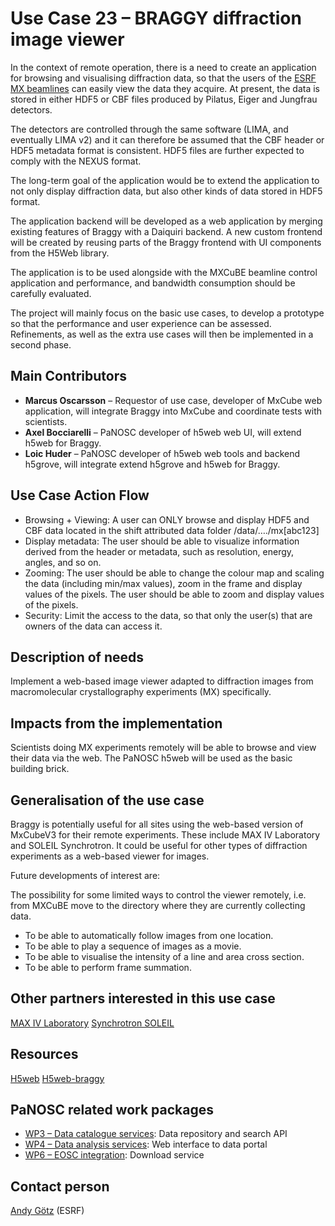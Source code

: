 Use Case 23 – BRAGGY diffraction image viewer
=========================================================
In the context of remote operation, there is a need to create an application for browsing and visualising diffraction data, so that the users of the [ESRF MX beamlines](https://www.esrf.fr/UsersAndScience/Experiments/MX/About_our_beamlines) can easily view the data they acquire. At present, the data is stored in either HDF5 or CBF files produced by Pilatus, Eiger and Jungfrau detectors.

The detectors are controlled through the same software (LIMA, and eventually LIMA v2) and it can therefore be assumed that the CBF header or HDF5 metadata format is consistent. HDF5 files are further expected to comply with the NEXUS format.

The long-term goal of the application would be to extend the application to not only display diffraction data, but also other kinds of data stored in HDF5 format.

The application backend will be developed as a web application by merging existing features of Braggy with a Daiquiri backend. A new custom frontend will be created by reusing parts of the Braggy frontend with UI components from the H5Web library.

The application is to be used alongside with the MXCuBE beamline control application and performance, and bandwidth consumption should be carefully evaluated.

The project will mainly focus on the basic use cases, to develop a prototype so that the performance and user experience can be assessed. Refinements, as well as the extra use cases will then be implemented in a second phase.

Main Contributors
------
* **Marcus Oscarsson** – Requestor of use case, developer of MxCube web application, will integrate Braggy into MxCube and coordinate tests with scientists.
* **Axel Bocciarelli** – PaNOSC developer of h5web web UI, will extend h5web for Braggy.
* **Loic Huder** – PaNOSC developer of h5web web tools and backend h5grove, will integrate extend h5grove and h5web for Braggy.

Use Case Action Flow
------
* Browsing + Viewing: A user can ONLY browse and display HDF5 and CBF data located in the shift attributed data folder /data/…./mx[abc123]
* Display metadata: The user should be able to visualize information derived from the header or metadata, such as resolution, energy, angles, and so on.
* Zooming: The user should be able to change the colour map and scaling the data (including min/max values), zoom in the frame and display values of the pixels. The user should be able to zoom and display values of the pixels.
* Security: Limit the access to the data, so that only the user(s) that are owners of the data can access it.

Description of needs
------
Implement a web-based image viewer adapted to diffraction images from macromolecular crystallography experiments (MX) specifically.

Impacts from the implementation
------
Scientists doing MX experiments remotely will be able to browse and view their data via the web. The PaNOSC h5web will be used as the basic building brick.

Generalisation of the use case
------
Braggy is potentially useful for all sites using the web-based version of MxCubeV3 for their remote experiments. These include MAX IV Laboratory and SOLEIL Synchrotron. It could be useful for other types of diffraction experiments as a web-based viewer for images.

Future developments of interest are:

The possibility for some limited ways to control the viewer remotely, i.e. from MXCuBE move to the directory where they are currently collecting data.
* To be able to automatically follow images from one location.
* To be able to play a sequence of images as a movie.
* To be able to visualise the intensity of a line and area cross section.
* To be able to perform frame summation.

Other partners interested in this use case
------
[MAX IV Laboratory](https://www.maxiv.lu.se/)
[Synchrotron SOLEIL](https://www.synchrotron-soleil.fr/en)

Resources
------
[H5web](https://github.com/silx-kit/h5web)
[H5web-braggy](https://gitlab.esrf.fr/ui/h5web-braggy)

PaNOSC related work packages
------
* [WP3 – Data catalogue services](https://www.panosc.eu/work-packages/work-package-3-data-catalog-services/): Data repository and search API
* [WP4 – Data analysis services](https://www.panosc.eu/work-packages/work-package-4-data-analysis-services/): Web interface to data portal
* [WP6 – EOSC integration](https://www.panosc.eu/work-packages/work-package-6-eosc-integration/): Download service

Contact person
------
[Andy Götz](mailto:andy.gotz@esrf.fr) (ESRF)

